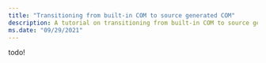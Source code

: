 ```yaml
---
title: "Transitioning from built-in COM to source generated COM"
description: A tutorial on transitioning from built-in COM to source generated COM.
ms.date: "09/29/2021"
---
```


todo!
